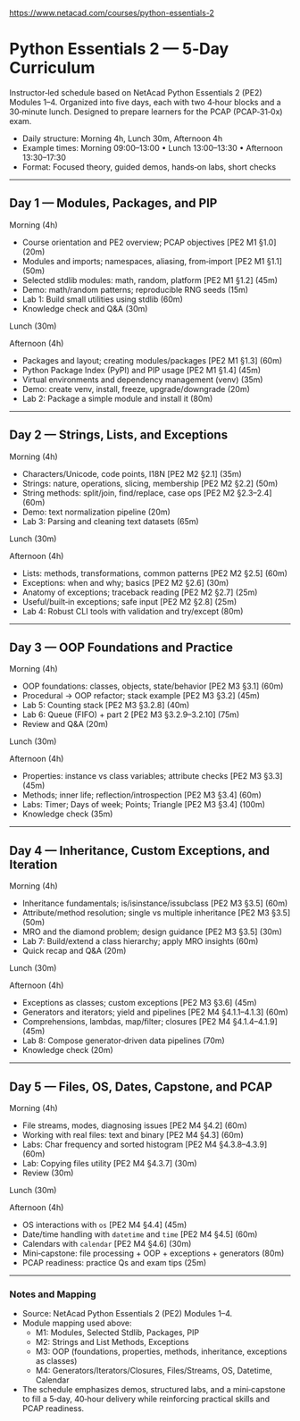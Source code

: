 https://www.netacad.com/courses/python-essentials-2

# Python Essentials 2 — 5‑Day Curriculum

Instructor‑led schedule based on NetAcad Python Essentials 2 (PE2) Modules 1–4. Organized into five days, each with two 4‑hour blocks and a 30‑minute lunch. Designed to prepare learners for the PCAP (PCAP‑31‑0x) exam.

- Daily structure: Morning 4h, Lunch 30m, Afternoon 4h
- Example times: Morning 09:00–13:00 • Lunch 13:00–13:30 • Afternoon 13:30–17:30
- Format: Focused theory, guided demos, hands‑on labs, short checks

---

## Day 1 — Modules, Packages, and PIP

Morning (4h)
- Course orientation and PE2 overview; PCAP objectives [PE2 M1 §1.0] (20m)
- Modules and imports; namespaces, aliasing, from‑import [PE2 M1 §1.1] (50m)
- Selected stdlib modules: math, random, platform [PE2 M1 §1.2] (45m)
- Demo: math/random patterns; reproducible RNG seeds (15m)
- Lab 1: Build small utilities using stdlib (60m)
- Knowledge check and Q&A (30m)

Lunch (30m)

Afternoon (4h)
- Packages and layout; creating modules/packages [PE2 M1 §1.3] (60m)
- Python Package Index (PyPI) and PIP usage [PE2 M1 §1.4] (45m)
- Virtual environments and dependency management (venv) (35m)
- Demo: create venv, install, freeze, upgrade/downgrade (20m)
- Lab 2: Package a simple module and install it (80m)

---

## Day 2 — Strings, Lists, and Exceptions

Morning (4h)
- Characters/Unicode, code points, I18N [PE2 M2 §2.1] (35m)
- Strings: nature, operations, slicing, membership [PE2 M2 §2.2] (50m)
- String methods: split/join, find/replace, case ops [PE2 M2 §2.3–2.4] (60m)
- Demo: text normalization pipeline (20m)
- Lab 3: Parsing and cleaning text datasets (65m)

Lunch (30m)

Afternoon (4h)
- Lists: methods, transformations, common patterns [PE2 M2 §2.5] (60m)
- Exceptions: when and why; basics [PE2 M2 §2.6] (30m)
- Anatomy of exceptions; traceback reading [PE2 M2 §2.7] (25m)
- Useful/built‑in exceptions; safe input [PE2 M2 §2.8] (25m)
- Lab 4: Robust CLI tools with validation and try/except (80m)

---

## Day 3 — OOP Foundations and Practice

Morning (4h)
- OOP foundations: classes, objects, state/behavior [PE2 M3 §3.1] (60m)
- Procedural → OOP refactor; stack example [PE2 M3 §3.2] (45m)
- Lab 5: Counting stack [PE2 M3 §3.2.8] (40m)
- Lab 6: Queue (FIFO) + part 2 [PE2 M3 §3.2.9–3.2.10] (75m)
- Review and Q&A (20m)

Lunch (30m)

Afternoon (4h)
- Properties: instance vs class variables; attribute checks [PE2 M3 §3.3] (45m)
- Methods; inner life; reflection/introspection [PE2 M3 §3.4] (60m)
- Labs: Timer; Days of week; Points; Triangle [PE2 M3 §3.4] (100m)
- Knowledge check (35m)

---

## Day 4 — Inheritance, Custom Exceptions, and Iteration

Morning (4h)
- Inheritance fundamentals; is/isinstance/issubclass [PE2 M3 §3.5] (60m)
- Attribute/method resolution; single vs multiple inheritance [PE2 M3 §3.5] (50m)
- MRO and the diamond problem; design guidance [PE2 M3 §3.5] (30m)
- Lab 7: Build/extend a class hierarchy; apply MRO insights (60m)
- Quick recap and Q&A (20m)

Lunch (30m)

Afternoon (4h)
- Exceptions as classes; custom exceptions [PE2 M3 §3.6] (45m)
- Generators and iterators; yield and pipelines [PE2 M4 §4.1.1–4.1.3] (60m)
- Comprehensions, lambdas, map/filter; closures [PE2 M4 §4.1.4–4.1.9] (45m)
- Lab 8: Compose generator‑driven data pipelines (70m)
- Knowledge check (20m)

---

## Day 5 — Files, OS, Dates, Capstone, and PCAP

Morning (4h)
- File streams, modes, diagnosing issues [PE2 M4 §4.2] (60m)
- Working with real files: text and binary [PE2 M4 §4.3] (60m)
- Labs: Char frequency and sorted histogram [PE2 M4 §4.3.8–4.3.9] (60m)
- Lab: Copying files utility [PE2 M4 §4.3.7] (30m)
- Review (30m)

Lunch (30m)

Afternoon (4h)
- OS interactions with `os` [PE2 M4 §4.4] (45m)
- Date/time handling with `datetime` and `time` [PE2 M4 §4.5] (60m)
- Calendars with `calendar` [PE2 M4 §4.6] (30m)
- Mini‑capstone: file processing + OOP + exceptions + generators (80m)
- PCAP readiness: practice Qs and exam tips (25m)

---

### Notes and Mapping
- Source: NetAcad Python Essentials 2 (PE2) Modules 1–4.
- Module mapping used above:
  - M1: Modules, Selected Stdlib, Packages, PIP
  - M2: Strings and List Methods, Exceptions
  - M3: OOP (foundations, properties, methods, inheritance, exceptions as classes)
  - M4: Generators/Iterators/Closures, Files/Streams, OS, Datetime, Calendar
- The schedule emphasizes demos, structured labs, and a mini‑capstone to fill a 5‑day, 40‑hour delivery while reinforcing practical skills and PCAP readiness.

